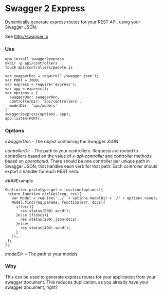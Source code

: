 # Swagger 2 Express

Dynamically generate express routes for your REST API, using your Swagger JSON.

See http://swagger.io




### Use

```
npm install swagger2express
mkdir -p api/controllers
touch api/controllers/people.js
```

```
var swaggerDoc = require('./swagger.json');
var PORT = 3000;
var express = require('express');
var app = express();
var options = {
  swaggerDoc: swaggerDoc,
  controllerDir: 'api/controllers',
  modelDir: 'api/models'
}
swagger2express(options, app);
app.listen(PORT);
```

### Options

*swaggerDoc* - The object containing the Swagger JSON

*controllerDir* - The path to your controllers. Requests are routed to controllers based on the value of *x-api-controller* and controller methods based on *operationId*. There should be one controller per unique path in Swagger JSON, that handles each verb for that path. Each controller should export a handler for each REST verb:

 ####Example
 ```
 Controller.prototype.get = function(options){
  return function ctrlGet(req, res){
    var Model = require('../' + options.modelDir + '/' + options.name);
    Model.find(req.params, function(err, docs){
      if(err){
        res.status(500).send();
      }else if(docs){
        res.status(200).json(docs);
      }else{
        res.status(404).send();
      }
    });
  };
};
```

*modelDir* = The path to your models

### Why

This can be used to generate express routes for your application from your swagger document. This reduces duplication, as you already have your swagger document, right?
